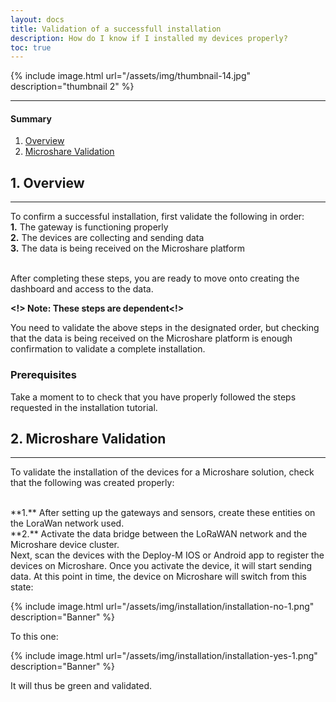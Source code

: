 ```yaml
---
layout: docs
title: Validation of a successfull installation
description: How do I know if I installed my devices properly?
toc: true
---
```






{% include image.html url="/assets/img/thumbnail-14.jpg" description="thumbnail 2" %}

---------------------------------------
#### Summary

1. [Overview](./#1-overview)
2. [Microshare Validation](./#2-microshare-validation)


## 1. Overview
---------------------------------------

To confirm a successful installation, first validate the following in order: 
<br>
**1.**	The gateway is functioning properly
<br>
**2.**	The devices are collecting and sending data 
<br>
**3.**	The data is being received on  the Microshare platform
 
<br>
After completing these steps, you are ready to move onto creating the dashboard and access to the data. 

**<!> Note: These steps are dependent<!>**

You need to validate the above steps in the designated order, but checking that the data is being received on the Microshare platform is enough confirmation to validate a complete installation. 


### Prerequisites

Take a moment to to check that you have properly followed the steps requested in the installation tutorial.  

## 2. Microshare Validation
---------------------------------------

To validate the installation of the devices for a Microshare solution, check that the following was created properly:

<br>
**1.** After setting up the gateways and sensors, create these entities on the LoraWan network used. 
<br>
**2.** Activate the data bridge between the LoRaWAN network and the Microshare device cluster. 

<br>
Next, scan the devices with the Deploy-M IOS or Android app to register the devices on Microshare. Once you activate the device, it will start sending data. At this point in time, the device on Microshare will switch from this state:


{% include image.html url="/assets/img/installation/installation-no-1.png" description="Banner" %}

To this one: 

{% include image.html url="/assets/img/installation/installation-yes-1.png" description="Banner" %}

It will thus be green and validated. 

 